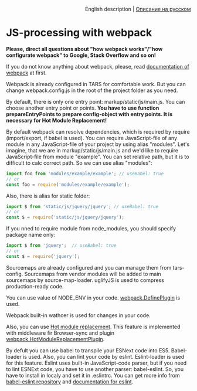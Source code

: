 <p align="right">
English description | <a href="../ru/js-webpack-processing.md">Описание на русском</a>
</p>

# JS-processing with webpack

**Please, direct all questions about "how webpack works"/"how configurate webpack" to Google, Stack Overflow and so on!**

If you do not know anything about webpack, please, read [documentation of webpack](http://webpack.github.io/docs/) at first.

Webpack is already configured in TARS for comfortable work. But you can change webpack.config.js in the root of the project folder as you need.

By default, there is only one entry point: markup/static/js/main.js. You can choose another entry point or points. **You have to use function prepareEntryPoints to prepare config-object with entry points. It is necessary for Hot Module Replacement!**

By default webpack can resolve dependencies, which is required by require (import/export, if babel is used). You can require JavaScript-file of any module in any JavaScript-file of your project by using alias "modules". Let's imagine, that we are in markup/static/js/main.js and we'd like to require JavaScript-file from module "example". You can set relative path, but it is to difficult to calc correct path. So we can use alias "modules":

```js
import foo from 'modules/example/example'; // useBabel: true
// or
const foo = require('modules/example/example');
```

Also, there is alias for static folder:

```js
import $ from 'static/js/jquery/jquery'; // useBabel: true
// or
const $ = require('static/js/jquery/jquery');
```

If you nned to require module from node_modules, you should specify package name only:

```js
import $ from 'jquery';  // useBabel: true
// or
const $ = require('jquery');
```

Sourcemaps are already configured and you can manage them from tars-config. Sourcemaps from vendor modules will be added to main sourcemaps by source-map-loader. uglifyJS is used to compress production-ready code.

You can use value of NODE_ENV in your code. [webpack.DefinePlugin](http://webpack.github.io/docs/list-of-plugins.html#defineplugin) is used.

Webpack built-in wathcer is used for changes in your code.

Also, you can use [Hot module replacement](https://webpack.github.io/docs/hot-module-replacement.html). This feature is implemented with middleware fir Browser-sync and plugin [webpack.HotModuleReplacementPlugin](http://webpack.github.io/docs/list-of-plugins.html#hotmodulereplacementplugin).

By defult you can use babel to transpile your ESNext code into ES5. Babel-loader is used. Also, you can lint your code by eslint. Eslint-loader is used for this feature. Eslint uses built-in JavaScript-code parser, but if you need to lint ESNExt code, you have to use another parser: babel-eslint. So, you have to install in localy and set it in .eslintrc. You can get more info from [babel-eslint repository](https://github.com/babel/babel-eslint) and [documentation for eslint](http://eslint.org/docs/user-guide/configuring#specifying-parser-options).
